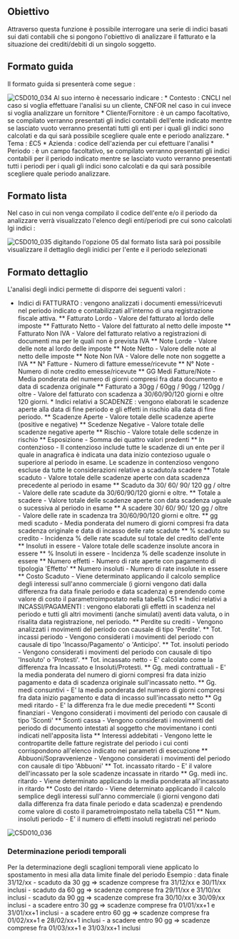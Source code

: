 ## Obiettivo

Attraverso questa funzione è possibile interrogare una serie di indici basati sui dati contabili che si pongono l'obiettivo di analizzare il fatturato e la situazione dei crediti/debiti di un singolo soggetto.

## Formato guida

Il formato guida si presenterà come segue : 


![C5D010_034](http://doc.smeup.com/immagini/MBDOC_OPE-C5D010_02/C5D010_034.png)
Al suo interno è necessario indicare : 
 \* Contesto :  CNCLI nel caso si voglia effettuare l'analisi su un cliente, CNFOR nel caso in cui invece si voglia analizzare un fornitore
 \* Cliente/Fornitore :  è un campo facoltativo,  se compilato verranno presentati gli indici contabili dell'ente indicato mentre se lasciato vuoto verranno presentati tutti gli enti per i quali gli indici sono calcolati e da qui sarà possibile scegliere  quale ente e periodo analizzare.
 \* Tema :  £C5
 \* Azienda :  codice dell'azienda per cui efettuare l'analisi
 \* Periodo :  è un campo facoltativo, se compilato verranno presentati gli indici contabili per il periodo indicato mentre se lasciato vuoto verranno presentati tutti i periodi per i quali gli indici sono calcolati e da qui sarà possibile scegliere  quale periodo analizzare.

## Formato lista

Nel caso in cui non venga compilato il codice dell'ente e/o il periodo da analizzare verrà visualizzato l'elenco degli enti/periodi pre cui sono calcolati lgi indici : 

![C5D010_035](http://doc.smeup.com/immagini/MBDOC_OPE-C5D010_02/C5D010_035.png)
digitando l'opzione 05 dal formato lista sarà poi possibile visualizzare il dettaglio degli inidici per l'ente e il periodo selezionati

## Formato dettaglio

L'analisi degli indici permette di disporre dei seguenti valori : 

-  Indici di FATTURATO :  vengono analizzati i documenti emessi/ricevuti nel periodo indicato e contabilizzati all'interno di una registrazione fiscale attiva.
 \*\* Fatturato Lordo - Valore del fatturato al lordo delle imposte
 \*\* Fatturato Netto -  Valore del fatturato al netto delle imposte
 \*\* Fatturato Non IVA - Valore del fatturato relativo a registrazioni di documenti ma per le quali non è prevista IVA
 \*\* Note Lorde -  Valore delle note al lordo delle imposte
 \*\* Note Netto - Valore delle note al netto delle imposte
 \*\* Note Non IVA - Valore delle note non soggette a IVA
 \*\* N° Fatture - Numero di fatture emesse/ricevute
 \*\* N° Note - Numero di note credito emesse/ricevute
 \*\* GG Medi Fatture/Note - Media ponderata del numero di giorni compresi fra data documento e data di scadenza originale
 \*\* Fatturato a 30gg / 60gg / 90gg / 120gg / oltre - Valore del fatturato con scadenza a 30/60/90/120 giorni e oltre 120 giorni.
 \* Indici relativi a SCADENZE :  vengono elaborati le scadenze aperte alla data di fine periodo e gli effetti in rischio alla data di fine periodo.
 \*\* Scadenze Aperte - Valore totale delle scadenze aperte (positive e negative)
 \*\* Scedenze Negative - Valore totale delle scadenze negative aperte
 \*\* Rischio - Valore totale delle scdenze in rischio
 \*\* Esposizione - Somma dei quattro valori predenti
 \*\* In contenzioso - Il contenzioso include tutte le scadenze di un ente per il quale in anagrafica è indicata una data inizio contezioso uguale o superiore al periodo in esame. Le scadenze in contenzioso vengono escluse da tutte le considerazioni relative a scaduto/a scadere
 \*\* Totale scaduto - Valore totale delle scadenze aperte con data scadenza precedente al periodo in esame
 \*\* Scaduto da 30/ 60/ 90/ 120 gg / oltre - Valore delle rate scadute da 30/60/90/120 giorni e oltre.
 \*\* Totale a scadere - Valore totale delle scadenze aperte con data scadenza uguale o sucessiva al periodo in esame
 \*\* A scadere 30/ 60/ 90/ 120 gg / oltre - Valore delle rate in scadenza tra 30/60/90/120 giorni e oltre.
 \*\* gg medi scaduto - Media ponderata del numero di giorni compresi fra data scadenza originale e data di incasso delle rate scadute
 \*\* % scaduto su credito - Incidenza % delle rate scadute sul totale del credito dell'ente
 \*\* Insoluti in essere - Valore totale delle scadenze insolute ancora in essere
 \*\* % Insoluti in essere - Incidenza % delle scadenze insolute in essere
 \*\* Numero effetti - Numero di rate aperte con pagamento di tipologia 'Effetto'
 \*\* Numero insoluti - Numero di rate insolute in essere
 \*\* Costo Scaduto - Viene determinato applicando il calcolo semplice degli interessi sull'anno commerciale (i giorni vengono dati dalla differenza fra data finale periodo e data scadenza) e prendendo come valore di costo il parametroimpostato nella tabella C51
 \* Indici relativi a INCASSI/PAGAMENTI :  vengono elaborati gli effetti in scadenza nel periodo e tutti gli altri movimenti (anche simulati) aventi data valuta, o in risalita data registrazione, nel periodo.
 \*\* Perdite su crediti - Vengono analizzati i movimenti del periodo con causale di tipo 'Perdite'.
 \*\* Tot. incassi periodo - Vengono considerati i movimenti del periodo con causale di tipo 'Incasso/Pagamento' o 'Anticipo'.
 \*\* Tot. insoluti periodo - Vengono considerati i movimenti del periodo con causale di tipo 'Insoluto' o 'Protesti'.
 \*\* Tot. incassato netto - E' calcolato come la differenza fra Incassato e Insoluti/Protesti.
 \*\* Gg. medi contrattuali - E' la media ponderata del numero di giorni compresi fra data inizio pagamento e data di scadenza originale sull'incassato netto.
 \*\* Gg. medi consuntivi - E' la media ponderata del numero di giorni compresi fra data inizio pagamento e data di incasso sull'incassato netto
 \*\* Gg medi ritardo - E' la differenza fra le due medie precedenti
 \*\* Sconti finanziari - Vengono considerati i movimenti del periodo con causale di tipo 'Sconti'
 \*\* Sconti cassa - Vengono considerati i movimenti del periodo di documento intestati al soggetto che movimentano i conti indicati nell'apposita lista
 \*\* Interessi addebitati - Vengono lette le contropartite delle fatture registrate del periodo i cui conti corrispondono all'elenco indicato nei parametri di esecuzione
 \*\* Abbuoni/Sopravvenienze - Vengono considerati i movimenti del periodo con causale di tipo 'Abbuoni'
 \*\* Tot. incassato ritardo -  E' il valore dell'incassato per la sole scadenze incassate in ritardo
 \*\* Gg. medi inc. ritardo - Viene determinato applicando la media ponderata all'incassato in ritardo
 \*\* Costo del ritardo - Viene determinato applicando il calcolo semplice degli interessi sull'anno commerciale (i giorni vengono dati dalla differenza fra data finale periodo e data scadenza) e prendendo come valore di costo il parametroimpostato nella tabella C51
 \*\* Num. insoluti periodo - E' il numero di effetti insoluti registrati nel periodo

![C5D010_036](http://doc.smeup.com/immagini/MBDOC_OPE-C5D010_02/C5D010_036.png)

### Determinazione periodi temporali

Per la determinazione degli scaglioni temporali viene applicato lo spostamento in mesi alla data limite finale del periodo
Esempio :  data finale 31/12/xx
        - scaduto da 30 gg => scadenze comprese fra 31/12/xx e 30/11/xx inclusi
        - scaduto da 60 gg => scadenze comprese fra 29/11/xx e 31/10/xx inclusi
        - scaduto da 90 gg => scadenze comprese fra 30/10/xx e 30/09/xx inclusi
        - a scadere entro 30 gg => scadenze comprese fra 01/01/xx+1 e 31/01/xx+1 inclusi
        - a scadere entro 60 gg => scadenze comprese fra 01/02/xx+1 e 28/02/xx+1 inclusi
        - a scadere entro 90 gg => scadenze comprese fra 01/03/xx+1 e 31/03/xx+1 inclusi

